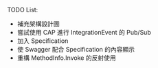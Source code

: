 TODO List:
- 補充架構設計圖
- 嘗試使用 CAP 進行 IntegrationEvent 的 Pub/Sub
- 加入 Specification
- 使 Swagger 配合 Specification 的內容顯示
- 重構 MethodInfo.Invoke 的反射使用